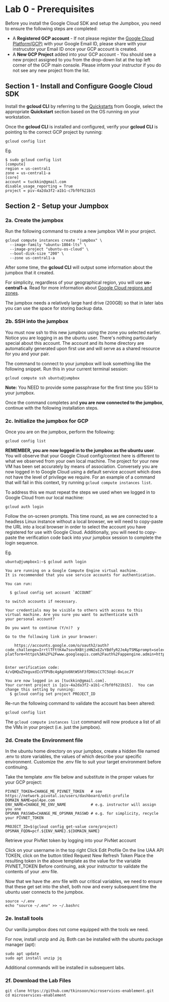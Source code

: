 # Lab 0 - Prerequisites

Before you install the Google Cloud SDK and setup the Jumpbox, you need to ensure the following steps are completed:
  - A **Registered GCP account** - If not please register the [Google Cloud Platform(GCP)](https://cloud.google.com/) with your Google Email ID, please share with your instrucutor your Email ID once your GCP account is created.
  - A **New GCP Project** added into your GCP account - You should see a new project assigned to you from the drop-down list at the top left corner of the GCP main console. Please inform your instructor if you do not see any new project from the list.

## Section 1 - Install and Configure Google Cloud SDK

Install the **gcloud CLI** by referring to the [Quickstarts](https://cloud.google.com/sdk/docs/quickstarts) from Google, select the appropriate **Quickstart** section based on the OS running on your workstation.

Once the **gcloud CLI** is installed and configured, verify your **gcloud CLI** is pointing to the correct GCP project by running:

```
gcloud config list
```
Eg.
```
$ sudo gcloud config list
[compute]
region = us-central1
zone = us-central1-a
[core]
account = tuckkin@gmail.com
disable_usage_reporting = True
project = piv-4a2da3f2-a1b1-c7bf0f621b15
```

## Section 2 - Setup your Jumpbox
### 2a. Create the jumpbox
Run the following command to create a new jumpbox VM in your project.

```
gcloud compute instances create "jumpbox" \
  --image-family "ubuntu-1804-lts" \
  --image-project "ubuntu-os-cloud" \
  --boot-disk-size "200" \
  --zone us-central1-a
```

After some time, the **gcloud CLI** will output some information about the jumpbox that it created.

For simplicity, regardless of your geographical region, you will use **us-central1-a**. Read for more information about [Google Cloud regions and zones](https://cloud.google.com/compute/docs/regions-zones/#available).

The jumpbox needs a relatively large hard drive (200GB) so that in later labs you can use the space for storing backup data.

### 2b. SSH into the jumpbox
You must now ssh to this new jumpbox using the zone you selected earlier. Notice you are logging in as the ubuntu user. There's nothing particularly special about this account. The account and its home directory are automatically generated upon first use and will serve as a shared resource for you and your pair.

The command to connect to your jumpbox will look something like the following snippet. Run this in your current terminal session:
```
gcloud compute ssh ubuntu@jumpbox
```
**Note:** You NEED to provide some passphrase for the first time you SSH to your jumpbox.

Once the command completes and **you are now connected to the jumpbox**, continue with the following installation steps.

### 2c. Initialize the jumpbox for GCP
Once you are on the jumpbox, perform the following:
```
gcloud config list
```
**REMEMBER, you are now logged in to the jumpbox as the ubuntu user**. You will observe that your Google Cloud config/context here is different to what we observed from your own local machine. The project for your new VM has been set accurately by means of association. Conversely you are now logged in to Google Cloud using a default service account which does not have the level of privilege we require. For an example of a command that will fail in this context, try running ```gcloud compute instances list```.

To address this we must repeat the steps we used when we logged in to Google Cloud from our local machine:
```
gcloud auth login
```
Follow the on-screen prompts. This time round, as we are connected to a headless Linux instance without a local browser, we will need to copy-paste the URL into a local browser in order to select the account you have registered for use with Google Cloud. Additionally, you will need to copy-paste the verification code back into your jumpbox session to complete the login sequence.

Eg.
```
ubuntu@jumpbox1:~$ gcloud auth login

You are running on a Google Compute Engine virtual machine.
It is recommended that you use service accounts for authentication.

You can run:

  $ gcloud config set account `ACCOUNT`

to switch accounts if necessary.

Your credentials may be visible to others with access to this
virtual machine. Are you sure you want to authenticate with
your personal account?

Do you want to continue (Y/n)?  y

Go to the following link in your browser:

    https://accounts.google.com/o/oauth2/auth?code_challenge=IrrtlTFttK4w7sov9XBtjzHN2xEZvYBdfyR2JeAyTSM&prompt=select_account&code_challenge_method=S256&access_type=offline&redirect_uri=urn%3Aietf%3Awg%3Aoauth%3A2.0%3Aoob&response_type=code&client_id=32555940559.apps.googleusercontent.com&scope=https%3A%2F%2Fwww.googleapis.com%2Fauth%2Fuserinfo.email+https%3A%2F%2Fwww.googleapis.com%2Fauth%2Fcloud-platform+https%3A%2F%2Fwww.googleapis.com%2Fauth%2Fappengine.admin+https%3A%2F%2Fwww.googleapis.com%2Fauth%2Fcompute+https%3A%2F%2Fwww.googleapis.com%2Fauth%2Faccounts.reauth


Enter verification code: 4/vQHQuZVeguxdIcVTPVBc4gAgVo6NtWShF3fDHUsCCTC5Uqd-OxLocJY

You are now logged in as [tuckkin@gmail.com].
Your current project is [piv-4a2da3f2-a1b1-c7bf0f621b15].  You can change this setting by running:
  $ gcloud config set project PROJECT_ID
```

Re-run the following command to validate the account has been altered:
```
gcloud config list
```
The ```gcloud compute instances list``` command will now produce a list of all the VMs in your project (i.e. just the jumpbox).

### 2d. Create the Environment file
In the ubuntu home directory on your jumpbox, create a hidden file named .env to store variables, the values of which describe your specific environment. Customize the .env file to suit your target environment before continuing.

Take the template .env file below and substitute in the proper values for your GCP project:
```
PIVNET_TOKEN=CHANGE_ME_PIVNET_TOKEN   # see https://network.pivotal.io/users/dashboard/edit-profile
DOMAIN_NAME=pal4pe.com
ENV_NAME=CHANGE_ME_ENV_NAME           # e.g. instructor will assign you one
OPSMAN_PASSWD=CHANGE_ME_OPSMAN_PASSWD # e.g. for simplicity, recycle your PIVNET_TOKEN

PROJECT_ID=$(gcloud config get-value core/project)
OPSMAN_FQDN=pcf.${ENV_NAME}.${DOMAIN_NAME}
```
Retrieve your PivNet token by logging into your PivNet account

Click on your username in the top right
Click Edit Profile
On the line UAA API TOKEN, click on the button titled
Request New Refresh Token
Place the resulting token in the above template as the value for the variable PIVNET_TOKEN
Before continuing, ask your instructor to validate the contents of your .env file.

Now that we have the .env file with our critical variables, we need to ensure that these get set into the shell, both now and every subsequent time the ubuntu user connects to the jumpbox.
```
source ~/.env
echo "source ~/.env" >> ~/.bashrc
```
### 2e. Install tools
Our vanilla jumpbox does not come equipped with the tools we need.

For now, install unzip and Jq. Both can be installed with the ubuntu package manager (apt):
```
sudo apt update
sudo apt install unzip jq
```
Additional commands will be installed in subsequent labs.

### 2f. Download the Lab Files
```
git clone https://github.com/tkinsoon/microservices-enablement.git
cd microservices-enablement
```
